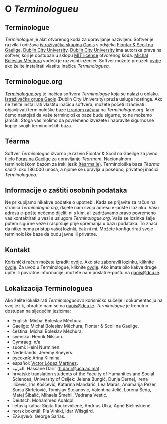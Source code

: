 # O *Terminologueu*

## Terminologue

*Terminologue* je alat otvorenog koda za upravljanje nazivljem. Softver je razvila i održava [istraživačka skupina Gaois](https://www.gaois.ie/en/) s odsjeka [Fiontar & Scoil na Gaeilge](https://www.dcu.ie/fiontar_scoilnagaeilge/gaeilge/index.shtml), [Dublin City University](https://www.dcu.ie/). [Dublin City University](https://www.dcu.ie/) ima autorska prava na softver, koji je dostupan u sklopu [MIT licence](https://opensource.org/licenses/MIT) otvorenog koda. [Michal Boleslav Měchura](https://michmech.github.io/) vodeći je razvojni inženjer. Softver možete preuzeti [ovdje](https://github.com/gaois/terminologue) ako želite instalirati vlastitu inačicu *Terminologuea*.

## Terminologue.org

*[Terminologue.org ](https://www.terminologue.org/)* je inačica softvera *Terminologue* koja se nalazi u oblaku. [Istraživačka grupa Gaois](https://www.gaois.ie/en/) (Dublin City University) pruža usluge hostinga. Ako ne želite instalirati vlastitu inačicu softvera, možete početi izrađivati i objavljivati terminološke baze [izradom računa](/signup/) na *Terminologue.org*. Iako ćemo nastojati da vaše terminološke baze budu sigurne, to ne možemo jamčiti. Stoga vas molimo da povremeno izvezete i napravite sigurnosne kopije svojih terminoloških baza.

## Téarma

Softver *Terminologue* izvorno je razvio Fiontar & Scoil na Gaeilge za javno tijelo [Foras na Gaeilge](https://www.forasnagaeilge.ie/) za upravljanje *Téarmom*, Nacionalnom terminološkom bazom za irski jezik [(téarma.ie)](https://www.tearma.ie/). Terminološka baza *Téarma* sadrži oko 186.000 unosa, a njome se upravlja u posebnoj privatnoj inačici *Terminologuea*.

## Informacije o zaštiti osobnih podataka

Ne prikupljamo nikakve podatke o upotrebi. Kada se prijavite za račun na stranici *Terminologue.org*, dajete nam svoju adresu e-pošte i lozinku. Vašu adresu e-pošte nećemo dijeliti ni s kim, ali zadržavamo pravo povremeno vas kontaktirati u vezi s uslugom *Terminologue.org*. Vaša se lozinka šalje putem sigurne veze i raspršuje prije spremanja u bazu podataka. To znači da nitko nema pristup vašoj lozinki, čak ni mi. Možete konfigurirati svoje terminološke baze da budu javne ili privatne.

## Kontakt

Korisnički račun možete izraditi [ovdje](/signup/). Ako ste zaboravili lozinku, kliknite [ovdje](/forgotpwd/). Za uvod u Terminologue, kliknite [ovdje](/docs/intro/). Ako imate bilo kakve druge upite ili povratne informacije, možete nam poslati e-poštu na <gaois@dcu.ie>.

## Lokalizacija Terminologuea

Ako želite lokalizirati *Terminologueovo* korisničko sučelje i dokumentaciju na svoj jezik, obratite nam se na <gaois@dcu.ie>. *Terminologue* je trenutno dostupan na sljedećim jezicima:

- English: Michal Boleslav Měchura.
- Gaeilge: Michal Boleslav Měchura; Fiontar & Scoil na Gaeilge.
- čeština: Michal Boleslav Měchura.
- svenska: Henrik Nilsson.
- Cymraeg: n/a
- suomi: Heini Nurminen.
- Nederlands: Jeremy Sneyers.
- русский: Arina Klimina.
- español: [Víctor López Martínez](https://www.linkedin.com/in/translatorvictorlopez/).
- العربية: Hassane Darir (<h.darir@uca.ac.ma>).
- hrvatski: translation students of the Faculty of Humanities and Social Sciences, University of Osijek: Jelena Bungić, Dunja Dernej, Irena Iličević, Iris Koščević, Katarina Mandarić, Lea Maras, Anamarija Pezer, Sonja Skrletović, Tomislav Stojanović, Valentina Jelić, Lorena Šeda, Matej Šibalić, Mihaela Šmehil, Vedrana Vestić.
- Deutsch: Mohammed Aqalqol.
- lietuvių kalba: Sigita Rackevičienė, Andrius Utka, Agnė Bielinskienė.
- norsk bokmål: Pia Vinkki, Idar Wilsgård.
- Ελληνικά: George Sarlas.
